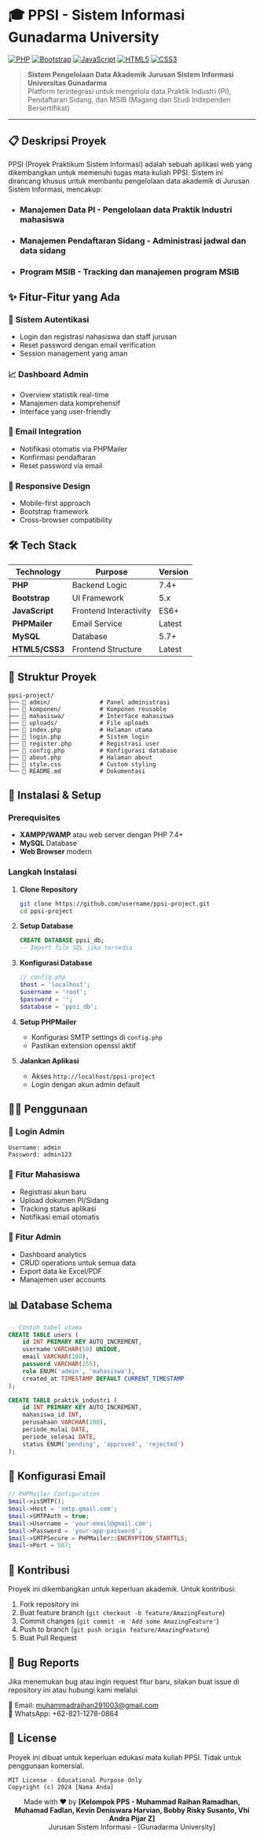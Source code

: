 # 🎓 PPSI - Sistem Informasi Gunadarma University

[![PHP](https://img.shields.io/badge/PHP-777BB4?style=for-the-badge&logo=php&logoColor=white)](https://php.net/)
[![Bootstrap](https://img.shields.io/badge/Bootstrap-563D7C?style=for-the-badge&logo=bootstrap&logoColor=white)](https://getbootstrap.com/)
[![JavaScript](https://img.shields.io/badge/JavaScript-F7DF1E?style=for-the-badge&logo=javascript&logoColor=black)](https://javascript.com/)
[![HTML5](https://img.shields.io/badge/HTML5-E34F26?style=for-the-badge&logo=html5&logoColor=white)](https://html.spec.whatwg.org/)
[![CSS3](https://img.shields.io/badge/CSS3-1572B6?style=for-the-badge&logo=css3&logoColor=white)](https://www.w3.org/Style/CSS/)

> **Sistem Pengelolaan Data Akademik Jurusan Sistem Informasi Universitas Gunadarma**  
> Platform terintegrasi untuk mengelola data Praktik Industri (PI), Pendaftaran Sidang, dan MSIB (Magang dan Studi Independen Bersertifikat)

---

## 📋 Deskripsi Proyek

PPSI (Proyek Praktikum Sistem Informasi) adalah sebuah aplikasi web yang dikembangkan untuk memenuhi tugas mata kuliah PPSI. Sistem ini dirancang khusus untuk membantu pengelolaan data akademik di Jurusan Sistem Informasi, mencakup:

- ### **Manajemen Data PI** - Pengelolaan data Praktik Industri mahasiswa
- ### **Manajemen Pendaftaran Sidang** - Administrasi jadwal dan data sidang
- ### **Program MSIB** - Tracking dan manajemen program MSIB

## ✨ Fitur-Fitur yang Ada

### 🔐 **Sistem Autentikasi**
- Login dan registrasi nahasiswa dan staff jurusan
- Reset password dengan email verification
- Session management yang aman

### 📈 **Dashboard Admin**
- Overview statistik real-time
- Manajemen data komprehensif
- Interface yang user-friendly

### 📧 **Email Integration**
- Notifikasi otomatis via PHPMailer
- Konfirmasi pendaftaran
- Reset password via email

### 📱 **Responsive Design**
- Mobile-first approach
- Bootstrap framework
- Cross-browser compatibility

## 🛠️ Tech Stack

| Technology | Purpose | Version |
|------------|---------|---------|
| **PHP** | Backend Logic | 7.4+ |
| **Bootstrap** | UI Framework | 5.x |
| **JavaScript** | Frontend Interactivity | ES6+ |
| **PHPMailer** | Email Service | Latest |
| **MySQL** | Database | 5.7+ |
| **HTML5/CSS3** | Frontend Structure | Latest |

## 📁 Struktur Proyek

```
ppsi-project/
├── 📁 admin/              # Panel administrasi
├── 📁 komponen/           # Komponen reusable
├── 📁 mahasiswa/          # Interface mahasiswa
├── 📁 uploads/            # File uploads
├── 📄 index.php           # Halaman utama
├── 📄 login.php           # Sistem login
├── 📄 register.php        # Registrasi user
├── 📄 config.php          # Konfigurasi database
├── 📄 about.php           # Halaman about
├── 📄 style.css           # Custom styling
└── 📄 README.md           # Dokumentasi
```

## 🚀 Instalasi & Setup

### Prerequisites
- **XAMPP/WAMP** atau web server dengan PHP 7.4+
- **MySQL** Database
- **Web Browser** modern

### Langkah Instalasi

1. **Clone Repository**
   ```bash
   git clone https://github.com/username/ppsi-project.git
   cd ppsi-project
   ```

2. **Setup Database**
   ```sql
   CREATE DATABASE ppsi_db;
   -- Import file SQL jika tersedia
   ```

3. **Konfigurasi Database**
   ```php
   // config.php
   $host = 'localhost';
   $username = 'root';
   $password = '';
   $database = 'ppsi_db';
   ```

4. **Setup PHPMailer**
   - Konfigurasi SMTP settings di `config.php`
   - Pastikan extension openssl aktif

5. **Jalankan Aplikasi**
   - Akses `http://localhost/ppsi-project`
   - Login dengan akun admin default

## 👨‍💻 Penggunaan

### 🔑 **Login Admin**
```
Username: admin
Password: admin123
```

### 📝 **Fitur Mahasiswa**
- Registrasi akun baru
- Upload dokumen PI/Sidang
- Tracking status aplikasi
- Notifikasi email otomatis

### 👥 **Fitur Admin**
- Dashboard analytics
- CRUD operations untuk semua data
- Export data ke Excel/PDF
- Manajemen user accounts

## 📊 Database Schema

```sql
-- Contoh tabel utama
CREATE TABLE users (
    id INT PRIMARY KEY AUTO_INCREMENT,
    username VARCHAR(50) UNIQUE,
    email VARCHAR(100),
    password VARCHAR(255),
    role ENUM('admin', 'mahasiswa'),
    created_at TIMESTAMP DEFAULT CURRENT_TIMESTAMP
);

CREATE TABLE praktik_industri (
    id INT PRIMARY KEY AUTO_INCREMENT,
    mahasiswa_id INT,
    perusahaan VARCHAR(100),
    periode_mulai DATE,
    periode_selesai DATE,
    status ENUM('pending', 'approved', 'rejected')
);
```

## 🔧 Konfigurasi Email

```php
// PHPMailer Configuration
$mail->isSMTP();
$mail->Host = 'smtp.gmail.com';
$mail->SMTPAuth = true;
$mail->Username = 'your-email@gmail.com';
$mail->Password = 'your-app-password';
$mail->SMTPSecure = PHPMailer::ENCRYPTION_STARTTLS;
$mail->Port = 587;
```

## 🤝 Kontribusi

Proyek ini dikembangkan untuk keperluan akademik. Untuk kontribusi:

1. Fork repository ini
2. Buat feature branch (`git checkout -b feature/AmazingFeature`)
3. Commit changes (`git commit -m 'Add some AmazingFeature'`)
4. Push to branch (`git push origin feature/AmazingFeature`)
5. Buat Pull Request


## 🐛 Bug Reports

Jika menemukan bug atau ingin request fitur baru, silakan buat issue di repository ini atau hubungi kami melalui:

📧 Email: [muhammadraihan291003@gmail.com](mailto:muhammadraihan291003@gmail.com)  
📱 WhatsApp: +62-821-1278-0864

## 📄 License

Proyek ini dibuat untuk keperluan edukasi mata kuliah PPSI. Tidak untuk penggunaan komersial.

```
MIT License - Educational Purpose Only
Copyright (c) 2024 [Nama Anda]
```


<div align="center">


Made with ❤️ by **[Kelompok PPS - Muhammad Raihan Ramadhan, Muhamad Fadlan, Kevin Deniswara Harvian, Bobby Risky Susanto, Vhi Andra Pijar Z]**  
Jurusan Sistem Informasi -  [Gunadarma University]

</div>
